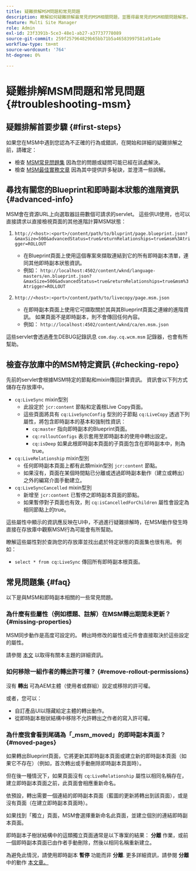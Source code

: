 ```yaml
---
title: 疑難排解MSM問題和常見問題
description: 瞭解如何疑難排解最常見的MSM相關問題，並獲得最常見的MSM相關問題解答。
feature: Multi Site Manager
role: Admin
exl-id: 23f3391b-5ce3-48e1-ab27-a37737778089
source-git-commit: 259f257964829b65bb71b5a46583997581a91a4e
workflow-type: tm+mt
source-wordcount: '764'
ht-degree: 0%

---
```


# 疑難排解MSM問題和常見問題 {#troubleshooting-msm}

## 疑難排解首要步驟 {#first-steps}

如果您在MSM中遇到您認為不正確的行為或錯誤，在開始和詳細的疑難排解之前，請確定：

* 檢查 [MSM常見問題集](#faq) 因為您的問題或疑問可能已經在該處解決。
* 檢查 [MSM最佳實務文章](msm-best-practices.md) 因為其中提供許多秘訣，並澄清一些誤解。

## 尋找有關您的Blueprint和即時副本狀態的進階資訊 {#advanced-info}

MSM會在資源URL上向選取器註冊數個可請求的servlet。 這些供UI使用，也可以直接請求以直接檢視頁面的其他進階計算MSM狀態：

1. `http://<host>:<port>/content/path/to/bluprint/page.blueprint.json?&maxSize=500&advancedStatus=true&returnRelationships=true&msm%3Atrigger=ROLLOUT`
   * 在Blueprint頁面上使用這個專案來擷取連結到它的所有即時副本清單，連同其他即時副本狀態資訊。
   * 例如：
     `http://localhost:4502/content/wknd/language-masters/en.blueprint.json?&maxSize=500&advancedStatus=true&returnRelationships=true&msm%3Atrigger=ROLLOUT`


1. `http://<host>:<port>/content/path/to/livecopy/page.msm.json`
   * 在即時副本頁面上使用它可擷取關於其與其Blueprint頁面之連線的進階資訊。 如果頁面不是即時副本，則不會傳回任何內容。
   * 例如：
     `http://localhost:4502/content/wknd/ca/en.msm.json`

這些servlet會透過產生DEBUG記錄訊息 `com.day.cq.wcm.msm` 記錄器，也會有所幫助。

## 檢查存放庫中的MSM特定資訊 {#checking-repo}

先前的servlet會根據MSM特定的節點和mixin傳回計算資訊。 資訊會以下列方式儲存在存放庫中。

* `cq:LiveSync` mixin型別
   * 此設定於 `jcr:content` 節點和定義根Live Copy頁面。
   * 這些頁面將具有 `cq:LiveSyncConfig` 型別的子節點 `cq:LiveCopy` 透過下列屬性，將包含即時副本的基本和強制性資訊：
      * `cq:master` 指向即時副本的Blueprint頁面。
      * `cq:rolloutConfigs` 表示套用至即時副本的使用中轉出設定。
      * `cq:isDeep` 如果此根即時副本頁面的子頁面包含在即時副本中，則為true。
* `cq:LiveRelationship` mixin型別
   * 任何即時副本頁面上都有此類mixin型別 `jcr:content` 節點。
   * 如果沒有，頁面在某個時間點已分離或透過即時副本動作（建立或轉出）之外的編寫介面手動建立。
* `cq:LiveSyncCancelled` mixin型別
   * 新增至 `jcr:content` 已暫停之即時副本頁面的節點。
   * 如果暫停對子頁面也有效，則 `cq:isCancelledForChildren` 屬性會設定為相同節點上的true。

這些屬性中顯示的資訊應反映在UI中，不過進行疑難排解時，在MSM動作發生時直接在存放庫中觀察MSM行為可能會有所幫助。

瞭解這些屬性對於查詢您的存放庫並找出處於特定狀態的頁面集也很有用。 例如：

* `select * from cq:LiveSync` 傳回所有即時副本根頁面。

## 常見問題集 {#faq}

以下是與MSM和即時副本相關的一些常見問題。

### 為什麼有些屬性（例如標題、註解）在MSM轉出期間未更新？ {#missing-properties}

MSM同步動作是高度可設定的。 轉出時修改的屬性或元件會直接取決於這些設定的屬性。

請參閱 [本文](msm-best-practices.md) 以取得有關本主題的詳細資訊。

### 如何移除一組作者的轉出許可權？ {#remove-rollout-permissions}

沒有 **轉出** 可為AEM主體（使用者或群組）設定或移除的許可權。

或者，您可以：

* 自訂產品UI以隱藏給定主體的轉出動作。
* 從即時副本樹狀結構中移除不允許轉出之作者的寫入許可權。

### 為什麼我會看到尾碼為「_msm_moved」的即時副本頁面？ {#moved-pages}

如果轉出Blueprint頁面，它將更新其即時副本頁面或建立新的即時副本頁面（如果它不存在）（例如，首次轉出或手動刪除即時副本頁面時）。

但在後一種情況下，如果頁面沒有 `cq:LiveRelationship` 屬性以相同名稱存在，建立即時副本頁面之前，此頁面會相應重新命名。

依預設，轉出需要一個連結的即時副本頁面（藍圖的更新將轉出到該頁面），或是沒有頁面（在建立即時副本頁面時）。

如果找到「獨立」頁面，MSM會選擇重新命名此頁面，並建立個別的連結即時副本頁面。

即時副本子樹狀結構中的這類獨立頁面通常是以下專案的結果： **分離** 作業，或前一個即時副本頁面已由作者手動刪除，然後以相同名稱重新建立。

為避免此情況，請使用即時副本 **暫停** 功能而非 **分離**. 更多詳細資訊，請參閱 **分離** 中的動作 [本文章。](msm-livecopy.md)
